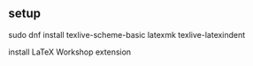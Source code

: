 ## setup
sudo dnf install texlive-scheme-basic latexmk texlive-latexindent

install LaTeX Workshop extension
